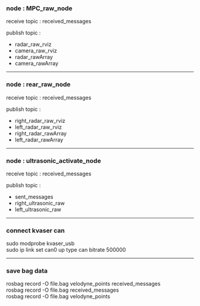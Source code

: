 ### node : MPC_raw_node

receive topic : received_messages

publish topic :  
- radar_raw_rviz
- camera_raw_rviz
- radar_rawArray
- camera_rawArray 
---
### node : rear_raw_node

receive topic : received_messages

publish topic :
- right_radar_raw_rviz
- left_radar_raw_rviz
- right_radar_rawArray
- left_radar_rawArray
---
### node : ultrasonic_activate_node

receive topic : received_messages

publish topic : 
- sent_messages
- right_ultrasonic_raw
- left_ultrasonic_raw
---
### connect kvaser can
sudo modprobe kvaser_usb  
sudo ip link set can0 up type can bitrate 500000

---
### save bag data
rosbag record -O file.bag velodyne_points received_messages  
rosbag record -O file.bag received_messages  
rosbag record -O file.bag velodyne_points